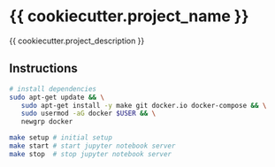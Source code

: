 # {{ cookiecutter.project_name }}

{{ cookiecutter.project_description }}

## Instructions

```bash
# install dependencies
sudo apt-get update && \
   sudo apt-get install -y make git docker.io docker-compose && \
   sudo usermod -aG docker $USER && \
   newgrp docker

make setup # initial setup
make start # start jupyter notebook server
make stop  # stop jupyter notebook server
```
